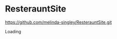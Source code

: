 ResterauntSite
==============
https://github.com/melinda-singley/ResterauntSite.git

<!DOCTYPE html>
<html>
<head>
<meta http-equiv="X-UA-Compatible" content="IE=9,chrome=1"/>
<meta charset="utf-8"/>
<title>melindasingley</title>
<meta name="fb_admins_meta_tag" content=""/>
<link rel="shortcut icon" href="http://www.wix.com/favicon.ico" type="image/png"/>
<link rel="apple-touch-icon" href="http://www.wix.com/favicon.ico" type="image/png"/>
<link rel="canonical" href="http://msingl3.wix.com/melindasingley"/>
<meta http-equiv="X-Wix-Renderer-Server" content="app6.vac.aws"/>
<meta http-equiv="X-Wix-Meta-Site-Id" content="8bb57516-f6ec-48d3-ad93-e90e73bc30e8"/>
<meta http-equiv="X-Wix-Application-Instance-Id" content="6a13dc07-a5d8-49a0-9013-964d0f339562"/>
<meta http-equiv="X-Wix-Published-Version" content="2"/>
<meta http-equiv="etag" content="64c047ef3c78660bc44a5b718a775d4c"/>
<meta property="og:title" content="melindasingley"/>
<meta property="og:type" content="article"/>
<meta property="og:url" content="http://msingl3.wix.com/melindasingley"/>
<meta property="og:site_name" content="melindasingley"/>
<meta name="SKYPE_TOOLBAR" content="SKYPE_TOOLBAR_PARSER_COMPATIBLE"/>

<meta id="wixMobileViewport" name="viewport" content="minimum-scale=0.25, maximum-scale=1.2"/>
<!--
IMPORTANT! LOOKING FOR THIS SITE’S SEO CONTENT?

This site's SEO content, such as meta tags and headers, is not here.
This is because search engines, like Google, actually crawl the site's homepage via http://msingl3.wix.com/melindasingley?_escaped_fragment_=

Internal pages, like “Desserts”, also have their own special search engine versions, for example: http://msingl3.wix.com/melindasingley?_escaped_fragment_=desserts%2Fc15mw
If you’re looking for this site’s SEO content, that’s where you can view it.

Want more information about Ajax page crawling? Read Google's explanation here: http://bit.ly/ajaxcrawling
-->
<!-- META DATA -->
<script type="text/javascript">
var rendererModel = {"debugMode":"nodebug","previewMode":false,"serviceMappings":{"2":{"idInMetaSite":2,"idInApp":"6a13dc07-a5d8-49a0-9013-964d0f339562","applicationType":"HtmlWeb"}},"metaSiteId":"8bb57516-f6ec-48d3-ad93-e90e73bc30e8","premiumFeatures":[],"siteId":"6a13dc07-a5d8-49a0-9013-964d0f339562","userId":"4275729c-757f-4a6b-a856-5830e0f14ac5","published":true,"revision":2,"applicationType":"HtmlWeb","documentType":"UGC","siteTitleSEO":"melindasingley","clientSpecMap":{"13":{"type":"sitemembers","applicationId":13,"collectionType":"Open","smcollectionId":"bd993c06-d01b-43b8-bd93-c0d4b5e6b43f"},"1":{"type":"wixapps","applicationId":1,"appDefinitionId":"e4c4a4fb-673d-493a-9ef1-661fa3823ad7","datastoreId":"aba9c1b9-c18a-4549-8eb0-395fdb523447","packageName":"menu","state":"Initialized","widgets":{"1660c5f3-b183-4e6c-a873-5d6bbd918224":{"widgetId":"1660c5f3-b183-4e6c-a873-5d6bbd918224","defaultHeight":100,"defaultWidth":400}}},"2":{"type":"appbuilder","applicationId":2,"appDefinitionId":"3d590cbc-4907-4cc4-b0b1-ddf2c5edf297","instanceId":"134b8e9b-1d91-9c01-fa1b-a03fd344e8f6","state":"Initialized"}},"runningExperiments":{"bgimagestrip":"new","verifyPremium":"New","domainSearchBar":"new","EcomExp2":"New","youtubesubscribebutton":"new","EcomExp3":"New","IsasharSequrityFixes":"new","FixForMobileZoomScroller":"new","fontsproject":"New","TPAArtifactLeftovers":"New","UsedFontsBI":"New","MobileBgPreset":"new","wixappszoomresize":"new","wixappsfirefoxnewflex":"new","wixappszoomfix":"new","SlideshowGalleryCenterMode":"new","useClientNewDeployViewer":"true","BackOfficeText":"new","EcomThankYouPage":"New","NewFetchPolicy":"New","fixedpositioncomponents":"New","FontsProject3":"new","facebookshare":"New","wixappsieflexfix":"new","Activity2":"New","BlurryPng":"New","SkinRenderingRefactor":"new","bandcampplayer":"new","skinsliderrange":"new","WFacebookLikeWidthFix":"new","AdjustFadeLineToSmallScreenWidth":"new","matrixgallerytextalignment":"New","progressiveimage2":"new","contactformrefactor":"new","FixResizeEvents":"new","editorMenu":"New","MarketingAd":"New","spotifyplayer":"new","documentmedia":"new","MediaZoomKeyboardShortcuts":"New","matrixgalleryshowmorwbuttonedit":"new","TPAHashHack":"New","RemoveModeMethods":"New","htmlRendererUseGivenStatemap":"default","EcomCheckoutMessage":"New","statichtmlcompurlchange":"new"},"languageCode":"en","scriptsCacheKiller":1,"siteMetaData":{"hasMobileStructure":false,"quickActions":{"socialLinks":[],"colorScheme":"dark","configuration":{"quickActionsMenuEnabled":false,"navigationMenuEnabled":true,"phoneEnabled":false,"emailEnabled":false,"addressEnabled":false,"socialLinksEnabled":false}}}};
var publicModel = {"externalBaseUrl":"http://msingl3.wix.com/melindasingley","domain":"wix.com","premiumFeatures":[],"language":"en","favicon":"","suppressTrackingCookies":false,"pageList":{"masterPage":["http://static.parastorage.com/sites/427572_baca92b5a9dface9e5862c37288e0031_2.json.z?v=2","http://archive.wix.com/sites/427572_baca92b5a9dface9e5862c37288e0031_2.json.z?v=2","http://fallback.wix.com/wix-html-editor-pages-webapp/page/427572_baca92b5a9dface9e5862c37288e0031_2.json","http://publicorigin.wix.com/wix-public-html-renderer/page/427572_baca92b5a9dface9e5862c37288e0031_2.json"],"pages":[{"pageId":"c15mw","title":"Desserts","urls":["http://static.parastorage.com/sites/427572_1c4785b3ab648d58bcd6ef4d17bd3355_1.json.z?v=2","http://archive.wix.com/sites/427572_1c4785b3ab648d58bcd6ef4d17bd3355_1.json.z?v=2","http://fallback.wix.com/wix-html-editor-pages-webapp/page/427572_1c4785b3ab648d58bcd6ef4d17bd3355_1.json","http://publicorigin.wix.com/wix-public-html-renderer/page/427572_1c4785b3ab648d58bcd6ef4d17bd3355_1.json"]},{"pageId":"mainPage","title":"HOME","urls":["http://static.parastorage.com/sites/427572_1f838fb8ffc92cd7f53e7efa938041c4_1.json.z?v=2","http://archive.wix.com/sites/427572_1f838fb8ffc92cd7f53e7efa938041c4_1.json.z?v=2","http://fallback.wix.com/wix-html-editor-pages-webapp/page/427572_1f838fb8ffc92cd7f53e7efa938041c4_1.json","http://publicorigin.wix.com/wix-public-html-renderer/page/427572_1f838fb8ffc92cd7f53e7efa938041c4_1.json"]},{"pageId":"co4e","title":"RESERVATIONS","urls":["http://static.parastorage.com/sites/427572_20c7d6b68b2c3b3b9044b8b36c8cb169_1.json.z?v=2","http://archive.wix.com/sites/427572_20c7d6b68b2c3b3b9044b8b36c8cb169_1.json.z?v=2","http://fallback.wix.com/wix-html-editor-pages-webapp/page/427572_20c7d6b68b2c3b3b9044b8b36c8cb169_1.json","http://publicorigin.wix.com/wix-public-html-renderer/page/427572_20c7d6b68b2c3b3b9044b8b36c8cb169_1.json"]},{"pageId":"cmky","title":"Soup, Salads & Sides","urls":["http://static.parastorage.com/sites/427572_55fe05fab428ba065e9c1e4d3e7efd7c_1.json.z?v=2","http://archive.wix.com/sites/427572_55fe05fab428ba065e9c1e4d3e7efd7c_1.json.z?v=2","http://fallback.wix.com/wix-html-editor-pages-webapp/page/427572_55fe05fab428ba065e9c1e4d3e7efd7c_1.json","http://publicorigin.wix.com/wix-public-html-renderer/page/427572_55fe05fab428ba065e9c1e4d3e7efd7c_1.json"]},{"pageId":"c21ei","title":"MENU","urls":["http://static.parastorage.com/sites/427572_5b4719d7cfdc4ed9dcbb5b1bfa28fdb7_1.json.z?v=2","http://archive.wix.com/sites/427572_5b4719d7cfdc4ed9dcbb5b1bfa28fdb7_1.json.z?v=2","http://fallback.wix.com/wix-html-editor-pages-webapp/page/427572_5b4719d7cfdc4ed9dcbb5b1bfa28fdb7_1.json","http://publicorigin.wix.com/wix-public-html-renderer/page/427572_5b4719d7cfdc4ed9dcbb5b1bfa28fdb7_1.json"]},{"pageId":"c221u","title":"Entrees","urls":["http://static.parastorage.com/sites/427572_8b484b80da5b1bcbe1d10ee2a21fb316_1.json.z?v=2","http://archive.wix.com/sites/427572_8b484b80da5b1bcbe1d10ee2a21fb316_1.json.z?v=2","http://fallback.wix.com/wix-html-editor-pages-webapp/page/427572_8b484b80da5b1bcbe1d10ee2a21fb316_1.json","http://publicorigin.wix.com/wix-public-html-renderer/page/427572_8b484b80da5b1bcbe1d10ee2a21fb316_1.json"]},{"pageId":"c1p3c","title":"Appetizers","urls":["http://static.parastorage.com/sites/427572_924a201e0cb0ce2e053a504c9c72e7e4_1.json.z?v=2","http://archive.wix.com/sites/427572_924a201e0cb0ce2e053a504c9c72e7e4_1.json.z?v=2","http://fallback.wix.com/wix-html-editor-pages-webapp/page/427572_924a201e0cb0ce2e053a504c9c72e7e4_1.json","http://publicorigin.wix.com/wix-public-html-renderer/page/427572_924a201e0cb0ce2e053a504c9c72e7e4_1.json"]},{"pageId":"c12dk","title":"ABOUT US","urls":["http://static.parastorage.com/sites/427572_9eb654aaa39054e4167c9b10da8177df_1.json.z?v=2","http://archive.wix.com/sites/427572_9eb654aaa39054e4167c9b10da8177df_1.json.z?v=2","http://fallback.wix.com/wix-html-editor-pages-webapp/page/427572_9eb654aaa39054e4167c9b10da8177df_1.json","http://publicorigin.wix.com/wix-public-html-renderer/page/427572_9eb654aaa39054e4167c9b10da8177df_1.json"]},{"pageId":"c14xr","title":"LOCATION","urls":["http://static.parastorage.com/sites/427572_d172725a48c8a4deb3aede6382612a8e_1.json.z?v=2","http://archive.wix.com/sites/427572_d172725a48c8a4deb3aede6382612a8e_1.json.z?v=2","http://fallback.wix.com/wix-html-editor-pages-webapp/page/427572_d172725a48c8a4deb3aede6382612a8e_1.json","http://publicorigin.wix.com/wix-public-html-renderer/page/427572_d172725a48c8a4deb3aede6382612a8e_1.json"]}],"mainPageId":"mainPage"},"siteRevision":2,"timeSincePublish":679,"adaptiveMobileOn":true};
var serviceTopology = {"serverName":"app6.vac.aws","cacheKillerVersion":"1","staticServerUrl":"http://static.wix.com/","usersScriptsRoot":"http://static.wix.com/services/wix-users/2.342.0","biServerUrl":"http://frog.wix.com/","userServerUrl":"http://users.wix.com/","billingServerUrl":"http://premium.wix.com/","mediaRootUrl":"http://static.wixstatic.com/","logServerUrl":"http://frog.wix.com/plebs","monitoringServerUrl":"http://TODO/","usersClientApiUrl":"https://users.wix.com/wix-users","publicStaticBaseUri":"http://static.wix.com/services/wix-public/1.79.0","basePublicUrl":"http://www.wix.com/","postLoginUrl":"http://www.wix.com/create/my-account","postSignUpUrl":"http://www.wix.com/new/account","baseDomain":"wix.com","staticMediaUrl":"http://static.wixstatic.com/media","staticAudioUrl":"http://media.wix.com/mp3","emailServer":"http://assets.wix.com/common-services/notification/invoke","blobUrl":"http://static.parastorage.com/wix_blob","htmlEditorUrl":"http://editor.wix.com/html","siteMembersUrl":"https://users.wix.com/wix-sm","scriptsLocationMap":{"publishpanelicons":"http://static.parastorage.com/services/experiments/publishpanelicons/1.9.0","spotifyfollow":"http://static.parastorage.com/services/experiments/spotifyfollow/1.3.0","bootstrap":"http://static.parastorage.com/services/bootstrap/2.718.5","wix-insta-template":"http://static.parastorage.com/services/experiments/wix-insta-template/1.6.0","skypecallbutton":"http://static.parastorage.com/services/experiments/skypecallbutton/1.8.0","youtubesubscribebutton":"http://static.parastorage.com/services/experiments/youtubesubscribebutton/1.15.0","firstsavenexturl":"http://static.parastorage.com/services/experiments/firstsavenexturl/1.1.0","naivegrid":"http://static.parastorage.com/services/experiments/naivegrid/1.6.0","wixapps":"http://static.parastorage.com/services/wixapps/2.315.1","blurrypng":"http://static.parastorage.com/services/experiments/blurrypng/1.3.0","domainsearchbar":"http://static.parastorage.com/services/experiments/domainsearchbar/1.24.0","editoruirefactorphase2":"http://static.parastorage.com/services/experiments/editoruirefactorphase2/1.42.0","editoruirefactorlegacylayer":"http://static.parastorage.com/services/experiments/editoruirefactorlegacylayer/1.3.0","wixlive":"http://static.parastorage.com/services/experiments/wixlive/1.9.0","editoruirefactorphase1":"http://static.parastorage.com/services/experiments/editoruirefactorphase1/1.16.0","hotfixes":"http://static.parastorage.com/services/experiments/hotfixes/1.4.0","langs":"http://static.parastorage.com/services/langs/2.271.0","editoreastereggs":"http://static.parastorage.com/services/experiments/editoreastereggs/1.1.0","verifypremium":"http://static.parastorage.com/services/experiments/verifypremium/1.8.0","fixpageaddresshash":"http://static.parastorage.com/services/experiments/fixpageaddresshash/1.1.0","addimagecomponentbi":"http://static.parastorage.com/services/experiments/addimagecomponentbi/1.0.0","fixsaveerror10104":"http://static.parastorage.com/services/experiments/fixsaveerror10104/1.1.0","texteffects":"http://static.parastorage.com/services/experiments/texteffects/1.7.0","backofficetext":"http://static.parastorage.com/services/experiments/backofficetext/1.3.0","it":"http://static.parastorage.com/services/experiments/it/1.11.0","slideshowgallerycentermode":"http://static.parastorage.com/services/experiments/slideshowgallerycentermode/1.7.0","animationphase1":"http://static.parastorage.com/services/experiments/animationphase1/1.9.0","bandcampplayer":"http://static.parastorage.com/services/experiments/bandcampplayer/1.7.0","matrixgallerytextalignment":"http://static.parastorage.com/services/experiments/matrixgallerytextalignment/1.3.0","consolerecruitment":"http://static.parastorage.com/services/experiments/consolerecruitment/1.8.0","ecommerce":"http://static.parastorage.com/services/ecommerce/1.126.0","web":"http://static.parastorage.com/services/web/2.718.5","tpa":"http://static.parastorage.com/services/tpa/2.692.0","selectionfix":"http://static.parastorage.com/services/experiments/selectionfix/1.6.0","ck-editor":"http://static.parastorage.com/services/ck-editor/1.56.0","animationeditorphase1":"http://static.parastorage.com/services/experiments/animationeditorphase1/1.5.0","sitemembers":"http://static.parastorage.com/services/sm-js-sdk/1.31.0","snaptoobject":"http://static.parastorage.com/services/experiments/snaptoobject/1.17.0","feedme":"http://static.parastorage.com/services/experiments/feedme/1.6.0","matrixgalleryshowmorwbuttonedit":"http://static.parastorage.com/services/experiments/matrixgalleryshowmorwbuttonedit/1.4.0","core":"http://static.parastorage.com/services/core/2.718.5","skins":"http://static.parastorage.com/services/skins/2.718.5","editormenu":"http://static.parastorage.com/services/experiments/editormenu/1.87.0","statichtmlcompurlchange":"http://static.parastorage.com/services/experiments/statichtmlcompurlchange/1.5.0","mediazoomkeyboardshortcuts":"http://static.parastorage.com/services/experiments/mediazoomkeyboardshortcuts/1.1.0"},"developerMode":false,"userFilesUrl":"http://static.wix.com/","staticHTMLComponentUrl":"http://msingl3.wix.com.usrfiles.com/","secured":false,"ecommerceCheckoutUrl":"https://www.safer-checkout.com/","premiumServerUrl":"https://premium.wix.com/","appRepoUrl":"http://assets.wix.com/wix-lists-ds-webapp","publicStaticsUrl":"http://static.wix.com/services/wix-public/1.79.0","staticDocsUrl":"http://media.wix.com/ugd"};
var siteHeader = {"id":"6a13dc07-a5d8-49a0-9013-964d0f339562", "userId":"4275729c-757f-4a6b-a856-5830e0f14ac5"};
var siteId = siteHeader.id;

var configUrls = serviceTopology;

var debugMode = "nodebug";
var viewMode = (rendererModel.previewMode) ? 'preview' : 'site';

var googleAnalytics = ""
;

</script>


<meta name="fragment" content="!"/>
<!-- DATA -->
<script type="text/javascript">
var adData = {"topLabel":"<span class=\"smallMusa\">(Wix-Logo) </span>Create a <span class=\"smallLogo\">Wix</span> site!","topContent":"100s of templates<br />No coding needed<br /><span class=\"emphasis spacer\">Start now >></span>","footerLabel":"<div class=\"adFootBox\"><div class=\"siteBanner\" ><div class=\"siteBanner\"><div class=\"wrapper\"><div class=\"bigMusa\">(Wix Logo)</div><div class=\"txt shd\" style=\"color:#fff\">This site was created using </div> <div class=\"txt shd\"><a href=\"http://www.wix.com?utm_campaign=vir_wixad_live\" style=\"color:#fff\"> WIX.com. </a></div> <div class=\"txt shd\" style=\"color:#fff\"> Create your own for FREE <span class=\"emphasis\"> >></span></div></div></div></div></div>","adUrl":"http://www.wix.com/lpviral/400?utm_campaign=vir_wixad_live"};
var mobileAdData = {"footerLabel":"7c3dbd_67131d7bd570478689be752141d4e28a.jpg","adUrl":"http://www.wix.com/"};
var usersDomain = "https://users.wix.com//wix-users";
</script>



<script src="http://static.wix.com/services/wix-users/2.342.0/client/js/userApi_v2.js?cacheKiller=1"></script>
<script src="http://static.wix.com/services/wix-users/2.342.0/user-api/user-api.min.js?cacheKiller=1"></script>



<script type="text/javascript">
var userApi = UserApi.getInstance().init({
"usersDomain":"http://users.wix.com//wix-users",
"corsEnabled":false,
"dontHandShake":true,
"urlThatUserRedirectedFrom":"$"
});

UserServerApi.setOptions({
"usersDomain":"http://users.wix.com//wix-users",
"urlParams": { "urlThatUserRedirectedFrom" : "$" }
});
</script>

</head>
<body>
<script type="text/javascript">var NREUMQ=NREUMQ||[];NREUMQ.push(["mark","firstbyte",new Date().getTime()]);</script>

<link rel="stylesheet" type="text/css" href="http://static.wix.com/services/web/2.718.5/css/wysiwyg/preloader.css">

<div id="viewer_preloader">
<p>Loading</p>
<h2></h2>
<div id="preloader"></div>
</div>

<script type="text/javascript" src="http://static.wix.com/services/core/2.718.5/javascript/core/utils/mobile_utils.js"></script>
<script type="text/javascript" src="http://static.wix.com/services/web/2.718.5/javascript/wysiwyg/viewer/preloader.js"></script>
<!-- debug mode=nodebug -->
<!-- anc2 -->
<script type="text/javascript">
var anchors = {};


</script>

<script src="http://static.parastorage.com/services/bootstrap/2.718.5/javascript/bootstrap.min.js"></script>
<script src="http://static.parastorage.com/services/web/2.718.5/deployviewer.min.js"></script>
<div comp="wysiwyg.viewer.components.WixAds" skin="wysiwyg.viewer.skins.wixadsskins.WixAdsWebSkin" id="wixFooter"></div>

<script>
window.define && define.resource('status.structure.loaded', true);
</script>



<script type="text/javascript">if (!NREUMQ.f) { NREUMQ.f=function() {NREUMQ.push(["load",new Date().getTime()]);var e=document.createElement("script");e.type="text/javascript";e.src=(("http:"===document.location.protocol)?"http:":"https:") + "//" + "js-agent.newrelic.com/nr-100.js";document.body.appendChild(e);if(NREUMQ.a)NREUMQ.a();};NREUMQ.a=window.onload;window.onload=NREUMQ.f;};NREUMQ.push(["nrfj","beacon-6.newrelic.com","c99d7f1ab0","1963269,1963281","ZFAHNkNYXUBQVEUKXF0aKDRyFmRWU39FDl9hUAsGVEtWQR9FVA1XVkc=",0,9,new Date().getTime(),"","","","",""]);</script>
</body>
</html>
